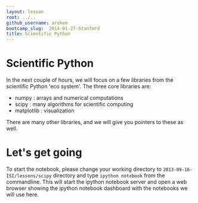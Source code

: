 ```yaml
---
layout: lesson
root: ../..
github_username: arokem
bootcamp_slug:  2014-01-27-Stanford
title: Scientific Python
---
```


# Scientific Python

In the next couple of hours, we will focus on a few libraries from the
scientific Python 'eco system'. The three core libraries are:

- numpy : arrays and numerical computations
- scipy : many algorithms for scientific computing
- matplotlib : visualization

There are many other libraries, and we will give you pointers to these as well.

# Let's get going

To start the notebook, please change your working directory to
`2013-09-16-ISI/lessons/scipy` directory and type `ipython notebook` from the
commandline.  This will start the ipython notebook server and open a web
browser showing the ipython notebook dashboard with the notebooks we will use here.
